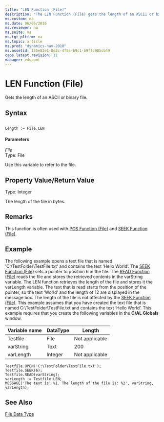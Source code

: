 ```yaml
---
title: "LEN Function (File)"
description: "The LEN Function (File) gets the length of an ASCII or binary file. This article describes its syntax, property/return value, remarks, and example."
ms.custom: na
ms.date: 06/05/2016
ms.reviewer: na
ms.suite: na
ms.tgt_pltfrm: na
ms.topic: article
ms.prod: "dynamics-nav-2018"
ms.assetid: 155e83e1-8d2c-4f5a-b9c1-69ffc985cb49
caps.latest.revision: 11
manager: edupont
---
```

# LEN Function (File)
Gets the length of an ASCII or binary file.  
  
## Syntax  
  
```  
  
Length := File.LEN  
```  
  
#### Parameters  
 *File*  
 Type: File  
  
 Use this variable to refer to the file.  
  
## Property Value/Return Value  
 Type: Integer  
  
 The length of the file in bytes.  
  
## Remarks  
 This function is often used with [POS Function \(File\)](POS-Function--File-.md) and [SEEK Function \(File\)](SEEK-Function--File-.md).  
  
## Example  
 The following example opens a text file that is named 'C:\\TestFolder\\TestFile.txt' and contains the text ‘Hello World’. The [SEEK Function \(File\)](SEEK-Function--File-.md) sets a pointer to position 6 in the file. The [READ Function \(File\)](READ-Function--File-.md) reads the file and stores the retrieved contents in the varString variable. The LEN function retrieves the length of the file and stores it the varLength variable. The text that is read starts from the position of the pointer, so the text ‘World’ and the length of 12 are displayed in the message box. The length of the file is not affected by the [SEEK Function \(File\)](SEEK-Function--File-.md). This example assumes that you have created the text file that is named C:\\TestFolder\\TestFile.txt and contains the text ‘Hello World’. This example requires that you create the following variables in the **C/AL Globals** window.  
  
|Variable name|DataType|Length|  
|-------------------|--------------|------------|  
|Testfile|File|Not applicable|  
|varString|Text|200|  
|varLength|Integer|Not applicable|  
  
```  
Testfile.OPEN('C:\TestFolder\TestFile.txt');  
Testfile.SEEK(6);  
Testfile.READ(varString);  
varLength := Testfile.LEN;  
MESSAGE('The text is: %1. The length of the file is: %2', varString, varLength);  
```  
  
## See Also  
 [File Data Type](File-Data-Type.md)